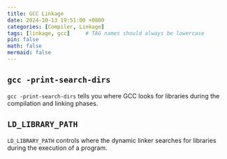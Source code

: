```yaml
---
title: GCC Linkage
date: 2024-10-13 19:51:00 +0800
categories: [Compiler, Linkage]
tags: [linkage, gcc]     # TAG names should always be lowercase
pin: false
math: false
mermaid: false
---
```


## `gcc -print-search-dirs`

`gcc -print-search-dirs` tells you where GCC looks for libraries during the compilation and linking phases.


## `LD_LIBRARY_PATH`

`LD_LIBRARY_PATH` controls where the dynamic linker searches for libraries during the execution of a program.
